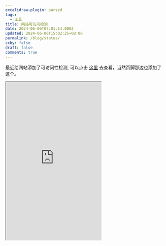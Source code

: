```yaml
---
excalidraw-plugin: parsed
tags:
  - 工具
title: 网站可访问检测
date: 2024-06-06T07:01:14.000Z
updated: 2024-06-06T15:02:25+08:00
permalink: /blog/status/
ccby: false
draft: false
comments: true
---
```


最近给网站添加了可访问性检测, 可以点击 [这里](https://status.iceprosurface.com/) 去查看，当然页脚那边也添加了这个。

<iframe src="https://status.iceprosurface.com/" width="300" height="500" />

检测服务用的是 [https://uptimerobot.com/](https://uptimerobot.com/) 一般来说免费的方案已经够使用了，前端使用的是 [https://github.com/imsyy/site-status](https://github.com/imsyy/site-status) 有想做站点监测的可以考虑用它实现。
